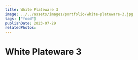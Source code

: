 ```yaml
---
title: White Plateware 3
image: ../../assets/images/portfolio/white-plateware-3.jpg
tags: ["food"]
publishDate: 2023-07-29
relatedPhotos:
---
```

# White Plateware 3
